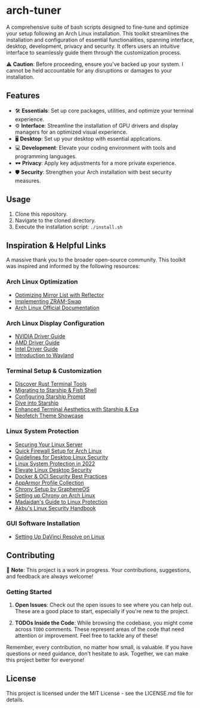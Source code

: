 # arch-tuner

A comprehensive suite of bash scripts designed to fine-tune and optimize your setup following an Arch Linux installation. This toolkit streamlines the installation and configuration of essential functionalities, spanning interface, desktop, development, privacy and security. It offers users an intuitive interface to seamlessly guide them through the customization process.

⚠️ **Caution**: Before proceeding, ensure you've backed up your system. I cannot be held accountable for any disruptions or damages to your installation.

## Features

- 🛠 **Essentials**: Set up core packages, utilities, and optimize your terminal experience.
- ⚙️ **Interface**: Streamline the installation of GPU drivers and display managers for an optimized visual experience.
- 🖥 **Desktop**: Set up your desktop with essential applications.
- 💻 **Development**: Elevate your coding environment with tools and programming languages.
- 🕶 **Privacy**: Apply key adjustments for a more private experience.
- 🛡 **Security**: Strengthen your Arch installation with best security measures.

## Usage

1. Clone this repository.
2. Navigate to the cloned directory.
3. Execute the installation script: `./install.sh`

## Inspiration & Helpful Links

A massive thank you to the broader open-source community. This toolkit was inspired and informed by the following resources:

### Arch Linux Optimization

- [Optimizing Mirror List with Reflector](https://ostechnix.com/retrieve-latest-mirror-list-using-reflector-arch-linux/)
- [Implementing ZRAM-Swap](https://www.dwarmstrong.org/zram-swap/)
- [Arch Linux Official Documentation](https://wiki.archlinux.org/)

### Arch Linux Display Configuration

- [NVIDIA Driver Guide](https://wiki.archlinux.org/title/NVIDIA)
- [AMD Driver Guide](https://wiki.archlinux.org/title/AMDGPU)
- [Intel Driver Guide](https://wiki.archlinux.org/title/Intel_graphics)
- [Introduction to Wayland](https://www.fosskers.ca/en/blog/wayland)

### Terminal Setup & Customization

- [Discover Rust Terminal Tools](https://deepu.tech/rust-terminal-tools-linux-mac-windows-fish-zsh/)
- [Migrating to Starship & Fish Shell](https://www.joshfinnie.com/blog/moving-from-oh-my-zsh-to-starship-and-fish-shell/)
- [Configuring Starship Prompt](https://starship.rs/config/#prompt)
- [Dive into Starship](https://mvolkmann.github.io/blog/starship/)
- [Enhanced Terminal Aesthetics with Starship & Exa](https://fadeevab.com/my-configs-for-fancy-looking-terminal-starship-exa/)
- [Neofetch Theme Showcase](https://github.com/chick2d/neofetch-themes/blob/main/normal/acenoster.conf)

### Linux System Protection

- [Securing Your Linux Server](https://github.com/imthenachoman/How-To-Secure-A-Linux-Server#why-secure-your-server)
- [Quick Firewall Setup for Arch Linux](https://skybert.net/linux/set-up-a-firewall-in-2-minutes-on-arch-linux/)
- [Guidelines for Desktop Linux Security](https://privsec.dev/posts/linux/desktop-linux-hardening/)
- [Linux System Protection in 2022](https://blog.privacyguides.org/2022/04/22/linux-system-hardening/)
- [Elevate Linux Desktop Security](https://the-empire.systems/a-more-secure-linux-desktop)
- [Docker & OCI Security Best Practices](https://privsec.dev/posts/linux/docker-and-oci-hardening/)
- [AppArmor Profile Collection](https://github.com/krathalan/apparmor-profiles)
- [Chrony Setup by GrapheneOS](https://github.com/GrapheneOS/infrastructure/blob/main/chrony.conf)
- [Setting up Chrony on Arch Linux](https://dokuwiki.tachtler.net/doku.php?id=tachtler:chrony_archlinux)
- [Madaidan's Guide to Linux Protection](https://madaidans-insecurities.github.io/guides/linux-hardening.html#choosing-the-right-distro)
- [Akbu's Linux Security Handbook](https://akbu.medium.com/linux-hardening-guide-9acab386d047)

### GUI Software Installation

- [Setting Up DaVinci Resolve on Linux](https://www.techhut.tv/how-to-install-davinci-resolve-in-linux-ubuntu-arch-and-fedora/)

## Contributing

🚧 **Note**: This project is a work in progress. Your contributions, suggestions, and feedback are always welcome!

### Getting Started

1. **Open Issues**: Check out the open issues to see where you can help out. These are a good place to start, especially if you're new to the project.

2. **TODOs Inside the Code**: While browsing the codebase, you might come across `TODO` comments. These represent areas of the code that need attention or improvement. Feel free to tackle any of these!

Remember, every contribution, no matter how small, is valuable. If you have questions or need guidance, don't hesitate to ask. Together, we can make this project better for everyone!

## License

This project is licensed under the MIT License - see the LICENSE.md file for details.
